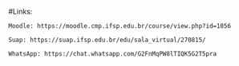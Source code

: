 #Links:

	Moodle: https://moodle.cmp.ifsp.edu.br/course/view.php?id=1056

	Suap: https://suap.ifsp.edu.br/edu/sala_virtual/270815/ 

	WhatsApp: https://chat.whatsapp.com/G2FnMqPW8lTIQK5G2T5pra

